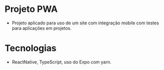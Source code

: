 # Projeto PWA
 - Projeto aplicado para uso de um site com integração mobile com testes para 
 aplicações em projetos.
 
 # Tecnologias
 - ReactNative, TypeScript, uso do Expo com yarn.
